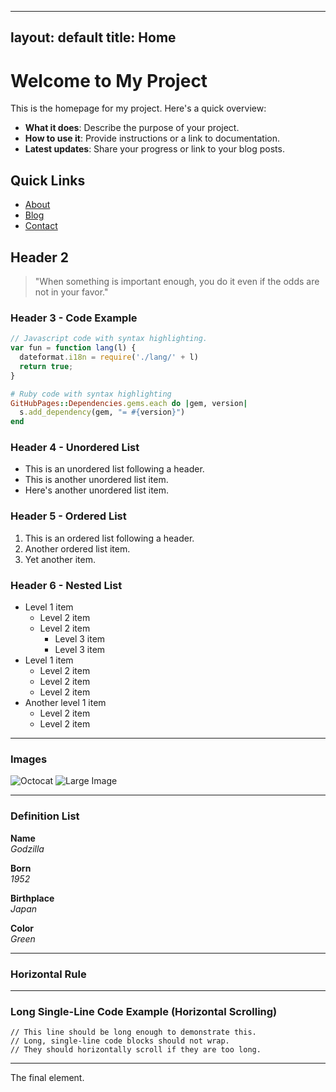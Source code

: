 
---
layout: default
title: Home
---

# Welcome to My Project

This is the homepage for my project. Here's a quick overview:

- **What it does**: Describe the purpose of your project.
- **How to use it**: Provide instructions or a link to documentation.
- **Latest updates**: Share your progress or link to your blog posts.

## Quick Links
- [About](about.html)
- [Blog](blog.html)
- [Contact](contact.html)

## Header 2

> "When something is important enough, you do it even if the odds are not in your favor."

### Header 3 - Code Example

```javascript
// Javascript code with syntax highlighting.
var fun = function lang(l) {
  dateformat.i18n = require('./lang/' + l)
  return true;
}
```

```ruby
# Ruby code with syntax highlighting
GitHubPages::Dependencies.gems.each do |gem, version|
  s.add_dependency(gem, "= #{version}")
end
```

### Header 4 - Unordered List

- This is an unordered list following a header.
- This is another unordered list item.
- Here's another unordered list item.

### Header 5 - Ordered List

1. This is an ordered list following a header.
2. Another ordered list item.
3. Yet another item.

### Header 6 - Nested List

- Level 1 item
  - Level 2 item
  - Level 2 item
    - Level 3 item
    - Level 3 item
- Level 1 item
  - Level 2 item
  - Level 2 item
  - Level 2 item
- Another level 1 item
  - Level 2 item
  - Level 2 item

---

### Images

![Octocat](octocat.png)  <!-- Replace with your actual image path -->
![Large Image](large-image.png) <!-- Replace with your actual image path -->

---

### Definition List

**Name**  
_Godzilla_

**Born**  
_1952_

**Birthplace**  
_Japan_

**Color**  
_Green_

---

### Horizontal Rule

---

### Long Single-Line Code Example (Horizontal Scrolling)

```
// This line should be long enough to demonstrate this. 
// Long, single-line code blocks should not wrap. 
// They should horizontally scroll if they are too long.
```

---

The final element.
